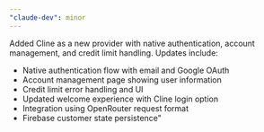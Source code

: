 ```yaml
---
"claude-dev": minor
---
```


Added Cline as a new provider with native authentication, account management, and credit limit handling. Updates include: 
- Native authentication flow with email and Google OAuth
- Account management page showing user information
- Credit limit error handling and UI
- Updated welcome experience with Cline login option
- Integration using OpenRouter request format
- Firebase customer state persistence"
